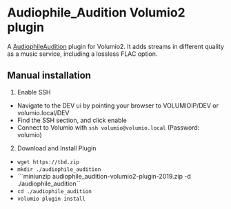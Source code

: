 # Audiophile_Audition Volumio2 plugin

A [AudiophileAudition](http://stream.psychomed.gr/index.html) plugin for Volumio2. It adds streams in different quality as a music service, including a lossless FLAC option.



## Manual installation
1. Enable SSH
- Navigate to the DEV ui by pointing your browser to VOLUMIOIP/DEV or volumio.local/DEV
- Find the SSH section, and click enable
- Connect to Volumio with ```ssh volumio@volumio.local``` (Password: volumio)

2. Download and Install Plugin
- ```wget https://tbd.zip```
- ```mkdir ./audiophile_audition```
- ```miniunzip audiophile_audition-volumio2-plugin-2019.zip -d ./audiophile_audition``
- ```cd ./audiophile_audition```
- ```volumio plugin install```
